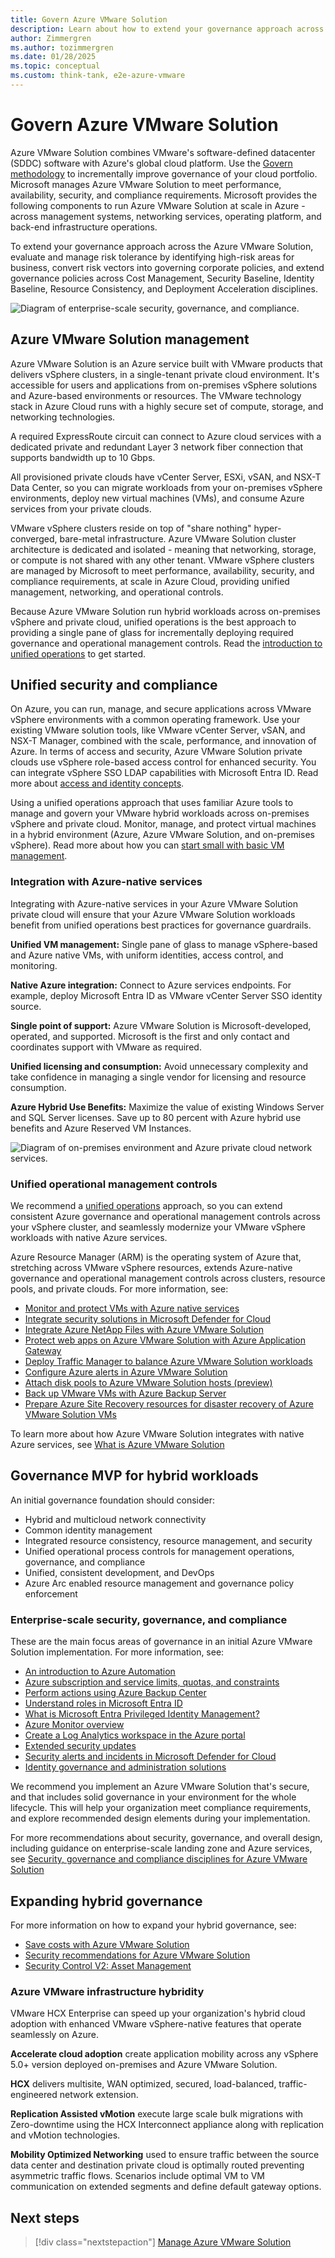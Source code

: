 ```yaml
---
title: Govern Azure VMware Solution
description: Learn about how to extend your governance approach across the Azure VMware Solution.
author: Zimmergren
ms.author: tozimmergren
ms.date: 01/28/2025
ms.topic: conceptual
ms.custom: think-tank, e2e-azure-vmware
---
```


# Govern Azure VMware Solution

Azure VMware Solution combines VMware's software-defined datacenter (SDDC) software with Azure's global cloud platform. Use the [Govern methodology](../../govern/index.md) to incrementally improve governance of your cloud portfolio. Microsoft manages Azure VMware Solution to meet performance, availability, security, and compliance requirements. Microsoft provides the following components to run Azure VMware Solution at scale in Azure - across management systems, networking services, operating platform, and back-end infrastructure operations.

To extend your governance approach across the Azure VMware Solution, evaluate and manage risk tolerance by identifying high-risk areas for business, convert risk vectors into governing corporate policies, and extend governance policies across Cost Management, Security Baseline, Identity Baseline, Resource Consistency, and Deployment Acceleration disciplines.

![Diagram of enterprise-scale security, governance, and compliance.](../azure-vmware/media/enterprise-scale-security-governance-compliance.png)

## Azure VMware Solution management

Azure VMware Solution is an Azure service built with VMware products that delivers vSphere clusters, in a single-tenant private cloud environment. It's accessible for users and applications from on-premises vSphere solutions and Azure-based environments or resources. The VMware technology stack in Azure Cloud runs with a highly secure set of compute, storage, and networking technologies.

A required ExpressRoute circuit can connect to Azure cloud services with a dedicated private and redundant Layer 3 network fiber connection that supports bandwidth up to 10 Gbps.

All provisioned private clouds have vCenter Server, ESXi, vSAN, and NSX-T Data Center, so you can migrate workloads from your on-premises vSphere environments, deploy new virtual machines (VMs), and consume Azure services from your private clouds.

VMware vSphere clusters reside on top of "share nothing" hyper-converged, bare-metal infrastructure. Azure VMware Solution cluster architecture is dedicated and isolated - meaning that networking, storage, or compute is not shared with any other tenant. VMware vSphere clusters are managed by Microsoft to meet performance, availability, security, and compliance requirements, at scale in Azure Cloud, providing unified management, networking, and operational controls.

Because Azure VMware Solution run hybrid workloads across on-premises vSphere and private cloud, unified operations is the best approach to providing a single pane of glass for incrementally deploying required governance and operational management controls. Read the [introduction to unified operations](../hybrid/unified-operations.md) to get started.

## Unified security and compliance

On Azure, you can run, manage, and secure applications across VMware vSphere environments with a common operating framework. Use your existing VMware solution tools, like VMware vCenter Server, vSAN, and NSX-T Manager, combined with the scale, performance, and innovation of Azure. In terms of access and security, Azure VMware Solution private clouds use vSphere role-based access control for enhanced security. You can integrate vSphere SSO LDAP capabilities with Microsoft Entra ID. Read more about [access and identity concepts](/azure/azure-vmware/concepts-identity).

Using a unified operations approach that uses familiar Azure tools to manage and govern your VMware hybrid workloads across on-premises vSphere and private cloud. Monitor, manage, and protect virtual machines in a hybrid environment (Azure, Azure VMware Solution, and on-premises vSphere). Read more about how you can [start small with basic VM management](/azure/architecture/hybrid/azure-arc-hybrid-config?bc=/azure/cloud-adoption-framework/_bread/toc.json&toc=/azure/cloud-adoption-framework/scenarios/hybrid/toc.json).

### Integration with Azure-native services

Integrating with Azure-native services in your Azure VMware Solution private cloud will ensure that your Azure VMware Solution workloads benefit from unified operations best practices for governance guardrails.

**Unified VM management:** Single pane of glass to manage vSphere-based and Azure native VMs, with uniform identities, access control, and monitoring.

 **Native Azure integration:** Connect to Azure services endpoints. For example, deploy Microsoft Entra ID as VMware vCenter Server SSO identity source.

**Single point of support:** Azure VMware Solution is Microsoft-developed, operated, and supported. Microsoft is the first and only contact and coordinates support with VMware as required.

**Unified licensing and consumption:** Avoid unnecessary complexity and take confidence in managing a single vendor for licensing and resource consumption.

**Azure Hybrid Use Benefits:** Maximize the value of existing Windows Server and SQL Server licenses. Save up to 80 percent with Azure hybrid use benefits and Azure Reserved VM Instances.

![Diagram of on-premises environment and Azure private cloud network services.](../azure-vmware/media/on-premises-environments-azure-private-clouds-networks-services.png)

### Unified operational management controls

We recommend a [unified operations](../hybrid/unified-operations.md) approach, so you can extend consistent Azure governance and operational management controls across your vSphere cluster, and seamlessly modernize your VMware vSphere workloads with native Azure services.

Azure Resource Manager (ARM) is the operating system of Azure that, stretching across VMware vSphere resources, extends Azure-native governance and operational management controls across clusters, resource pools, and private clouds. For more information, see:

- [Monitor and protect VMs with Azure native services](/azure/azure-vmware/integrate-azure-native-services)
- [Integrate security solutions in Microsoft Defender for Cloud](/azure/azure-vmware/azure-security-integration)
- [Integrate Azure NetApp Files with Azure VMware Solution](/azure/azure-vmware/netapp-files-with-azure-vmware-solution)
- [Protect web apps on Azure VMware Solution with Azure Application Gateway](/azure/azure-vmware/protect-azure-vmware-solution-with-application-gateway)
- [Deploy Traffic Manager to balance Azure VMware Solution workloads](/azure/azure-vmware/deploy-traffic-manager-balance-workloads)
- [Configure Azure alerts in Azure VMware Solution](/azure/azure-vmware/configure-alerts-for-azure-vmware-solution)
- [Attach disk pools to Azure VMware Solution hosts (preview)](/azure/azure-vmware/attach-disk-pools-to-azure-vmware-solution-hosts)
- [Back up VMware VMs with Azure Backup Server](/azure/backup/backup-azure-backup-server-vmware)
- [Prepare Azure Site Recovery resources for disaster recovery of Azure VMware Solution VMs](/azure/site-recovery/avs-tutorial-prepare-azure?context=/azure/azure-vmware/context/context)

To learn more about how Azure VMware Solution integrates with native Azure services, see [What is Azure VMware Solution](/training/modules/intro-azure-vmware-solution/2-what-is-azure-vmware-solution)

## Governance MVP for hybrid workloads

An initial governance foundation should consider:

- Hybrid and multicloud network connectivity
- Common identity management
- Integrated resource consistency, resource management, and security
- Unified operational process controls for management operations, governance, and compliance
- Unified, consistent development, and DevOps
- Azure Arc enabled resource management and governance policy enforcement

### Enterprise-scale security, governance, and compliance

These are the main focus areas of governance in an initial Azure VMware Solution implementation. For more information, see:

- [An introduction to Azure Automation](/azure/automation/automation-intro)
- [Azure subscription and service limits, quotas, and constraints](/azure/azure-resource-manager/management/azure-subscription-service-limits)
- [Perform actions using Azure Backup Center](/azure/backup/backup-center-overview)
- [Understand roles in Microsoft Entra ID](/azure/active-directory/roles/concept-understand-roles)
- [What is Microsoft Entra Privileged Identity Management?](/azure/active-directory/privileged-identity-management/pim-configure)
- [Azure Monitor overview](/azure/azure-monitor/overview)
- [Create a Log Analytics workspace in the Azure portal](/azure/azure-monitor/logs/quick-create-workspace)
- [Extended security updates](/lifecycle/faq/extended-security-updates)
- [Security alerts and incidents in Microsoft Defender for Cloud](/azure/security-center/security-center-alerts-overview)
- [Identity governance and administration solutions](/azure/active-directory/governance/identity-governance-overview)

We recommend you implement an Azure VMware Solution that's secure, and that includes solid governance in your environment for the whole lifecycle. This will help your organization meet compliance requirements, and explore recommended design elements during your implementation.

For more recommendations about security, governance, and overall design, including guidance on enterprise-scale landing zone and Azure services, see [Security, governance and compliance disciplines for Azure VMware Solution](./eslz-security-governance-and-compliance.md)

## Expanding hybrid governance

For more information on how to expand your hybrid governance, see:

- [Save costs with Azure VMware Solution](/azure/azure-vmware/reserved-instance)
- [Security recommendations for Azure VMware Solution](/azure/azure-vmware/security-recommendations)
- [Security Control V2: Asset Management](/security/benchmark/azure/security-controls-v2-asset-management)

### Azure VMware infrastructure hybridity

VMware HCX Enterprise can speed up your organization's hybrid cloud adoption with enhanced VMware vSphere-native features that operate seamlessly on Azure.

**Accelerate cloud adoption** create application mobility across any vSphere 5.0+ version deployed on-premises and Azure VMware Solution.

**HCX** delivers multisite, WAN optimized, secured, load-balanced, traffic-engineered network extension.

**Replication Assisted vMotion** execute large scale bulk migrations with Zero-downtime using the HCX Interconnect appliance along with replication and vMotion technologies.

**Mobility Optimized Networking** used to ensure traffic between the source data center and destination private cloud is optimally routed preventing asymmetric traffic flows. Scenarios include optimal VM to VM communication on extended segments and define default gateway options.

## Next steps

> [!div class="nextstepaction"]
> [Manage Azure VMware Solution](./manage.md)
